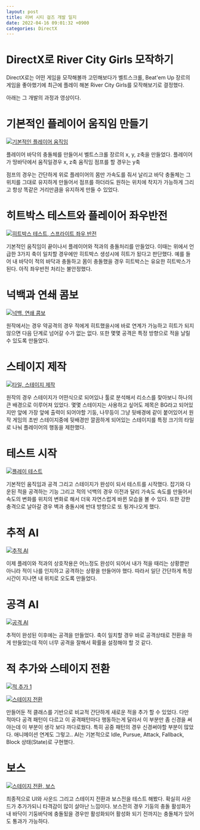 ```yaml
---
layout: post
title: 리버 시티 걸즈 개발 일지
date: 2022-04-16 09:01:32 +0900
categories: DirectX
---
```


# DirectX로 River City Girls 모작하기
DirectX로는 어떤 게임을 모작해볼까 고민해보다가 벨트스크롤, Beat'em Up 장르의 게임을 좋아했기에 최근에 플레이 해본 River City Girls를 모작해보기로 결정했다. 

아래는 그 개발의 과정과 영상이다.

# 기본적인 플레이어 움직임 만들기

[![기본적인 플레이어 움직임](https://imgur.com/5kqgACI.png)](https://www.youtube.com/watch?v=OOGDMbHtU9Q "움직임")

플레이어 바닥의 충돌체를 만들어서 벨트스크롤 장르의 x, y, z축을 만들었다. 플레이어가 땅바닥에서 움직일경우 x, z축 움직임 점프를 할 경우는 y축

점프의 경우는 간단하게 위로 플레이어의 몸만 가속도를 줘서 날리고 바닥 충돌체는 그 위치를 그대로 유지하게 만들어서 점프를 하더라도 원하는 위치에 착지가 가능하게 그리고 항상 똑같은 거리만큼을 유지하게 만들 수 있었다.

# 히트박스 테스트와 플레이어 좌우반전

[![히트박스 테스트, 스프라이트 좌우 반전](https://img.youtube.com/vi/SePe0i6TOWo/0.jpg)](https://www.youtube.com/watch?v=SePe0i6TOWo "히트박스")

기본적인 움직임이 끝이나서 플레이어와 적과의 충돌처리를 만들었다. 이때는 위에서 언급한 3가지 축이 일치할 경우에만 히트박스 생성시에 히트가 됬다고 판단했다. 예를 들어 내 바닥이 적의 바닥과 충돌하고 몸이 충돌했을 경우 히트박스는 유요한 히트박스가 된다. 아직 좌우반전 처리는 불안정했다.

# 넉백과 연쇄 콤보

[![넉백, 연쇄 콤보](https://img.youtube.com/vi/cckQwv7hYww/0.jpg)](https://www.youtube.com/watch?v=cckQwv7hYww "히트박스")

원작에서는 경우 약공격의 경우 적에게 히트했을시에 바로 연계가 가능하고 히트가 되지 않으면 다음 단계로 넘어갈 수가 없는 없다. 또한 몇몇 공격은 특정 방향으로 적을 날릴 수 있도록 만들었다.

# 스테이지 제작

[![타일, 스테이지 제작](https://img.youtube.com/vi/mCthuuKL6Io/0.jpg)](https://www.youtube.com/watch?v=mCthuuKL6Io "스테이지")

원작의 경우 스테이지가 어떤식으로 되어있나 툴로 분석해서 리소스를 찾아보니 하나의 큰 배경으로 이루어져 있었다. 몇몇 스테이지는 사용하고 싶어도 제목은 BG라고 되어있지만 앞에 가장 앞에 출력이 되어야할 기둥, 나무등이 그냥 뒷배경에 같이 붙어있어서 원작 게임의 초반 스테이지중에 뒷배경만 깔끔하게 되어있는 스테이지를 특정 크기의 타일로 나눠 플레이어의 행동을 제한했다.

# 테스트 시작

[![플레이 테스트](https://imgur.com/Jyunmu5.png)](https://www.youtube.com/watch?v=u5rWFtRQ6oc
 "테스트")

 기본적인 움직임과 공격 그리고 스테이지가 완성이 되서 테스트를 시작했다. 잡기와 다운된 적을 공격하는 기능 그리고 적의 넉백의 경우 이전과 달리 가속도 속도를 만들어서 속도의 변화를 위치의 변화로 해서 더욱 자연스럽게 바뀐 모습을 볼 수 있다. 또한 강한 충격으로 날아갈 경우 벽과 충돌시에 반대 방향으로 또 튕겨나오게 했다.

# 추적 AI

[![추적 AI](https://imgur.com/JpA8I6E.png)](https://www.youtube.com/watch?v=ZdhAXtPvfYo
 "추적")

 이제 플레이와 적과의 상호작용은 어느정도 완성이 되어서 내가 적을 때리는 상황뿐만 아니라 적이 나를 인지하고 공격하는 상황을 만들어야 했다. 따라서 일단 간단하게 특정 시간이 지나면 내 위치로 오도록 만들었다.

 # 공격 AI

 [![공격 AI](https://imgur.com/y1elG2t.png)](https://www.youtube.com/watch?v=_27L9zqgaLQ
 "공격")

 추적이 완성된 이후에는 공격을 만들었다. 축이 일치할 경우 바로 공격상태로 전환을 하게 만들었는데 적이 너무 공격을 잘해서 확률을 설정해야 할 것 같다.

 # 적 추가와 스테이지 전환

  [![적 추가 1](https://imgur.com/SArWCLx.png)](https://www.youtube.com/watch?v=c_R6UgyieXU
 "적 추가 1")


[![스테이지 전환](https://imgur.com/MtTRGNT.png)](https://www.youtube.com/watch?v=Gmg6Z22MR_M
 "스테이지 전환")

 만들어둔 적 클래스를 기반으로 비교적 간단하게 새로운 적을 추가 할 수 있었다. 다만 적마다 공격 패턴이 다르고 이 공격패턴마다 행동하는게 달라서 이 부분만 좀 신경을 써야는데 이 부분이 생각 보다 까다로웠다. 특히 공중 패턴의 경우 신경써야할 부분이 많았다. 애니메이션 연계도 그렇고.. AI는 기본적으로 Idle, Pursue, Attack, Fallback, Block 상태(State)로 구현했다.

# 보스

 [![스테이지 전환, 보스](https://imgur.com/tKIf1wl.png)](https://www.youtube.com/watch?v=oqou9V0ZJss
 "스테이지 전환, 보스")

 최종적으로 UI와 사운드 그리고 스테이지 전환과 보스전을 테스트 해봤다. 확실히 사운드가 추가가되니 타격감이 많이 살아난 느낌이다. 보스전의 경우 기둥의 충돌 활성화가 내 바닥이 기둥바닥에 충돌됬을 경우만 활성화되어 활성화 되기 전까지는 충돌체가 있어도 통과가 가능하다.
